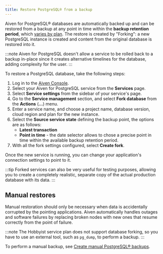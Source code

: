 ```yaml
---
title: Restore PostgreSQL® from a backup
---
```


Aiven for PostgreSQL® databases are automatically backed up and can be
restored from a backup at any point in time within the **backup
retention period**, which
[varies by plan](/docs/products/postgresql/concepts/pg-backups). The restore is created by \"Forking\": a new PostgreSQL
instance is created and content from the original database is restored
into it.

:::note
Aiven for PostgreSQL doesn't allow a service to be rolled back to a
backup in-place since it creates alternative timelines for the database,
adding complexity for the user.
:::

To restore a PostgreSQL database, take the following steps:

1.  Log in to the [Aiven Console](https://console.aiven.io/).
2.  Select your Aiven for PostgreSQL service from the **Services** page.
3.  Select **Service settings** from the sidebar of your service's
    page.
4.  Go to the **Service management** section, and select **Fork
    database** from the **Actions** (**...**) menu.
5.  Enter a service name, and choose a project name, database version,
    cloud region and plan for the new instance.
6.  Select the **Source service state** defining the backup point, the
    options are as follows:
    -   **Latest transaction**
    -   **Point in time** - the date selector allows to chose a precise
        point in time within the available backup retention period.
7.  With all the fork settings configured, select **Create fork**.

Once the new service is running, you can change your application's
connection settings to point to it.

:::tip
Forked services can also be very useful for testing purposes, allowing
you to create a completely realistic, separate copy of the actual
production database with its data.
:::

## Manual restores

Manual restoration should only be necessary when data is accidentally
corrupted by the pointing applications. Aiven automatically handles
outages and software failures by replacing broken nodes with new ones
that resume correctly from the point of failure.

:::note
The Hobbyist service plan does not support database forking, so you have
to use an external tool, such as `pg_dump`, to perform a backup.
:::

To perform a manual backup, see
[Create manual PostgreSQL® backups](/docs/products/postgresql/howto/create-manual-backups).
